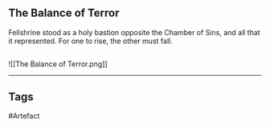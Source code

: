 ## The Balance of Terror
Fellshrine stood as a holy bastion opposite the
Chamber of Sins, and all that it represented.
For one to rise, the other must fall.
## 
![[The Balance of Terror.png]]

---
## Tags
#Artefact